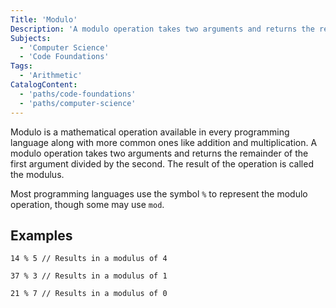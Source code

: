 ```yaml
---
Title: 'Modulo'
Description: 'A modulo operation takes two arguments and returns the remainder of the first argument divided by the second.'
Subjects:
  - 'Computer Science'
  - 'Code Foundations'
Tags:
  - 'Arithmetic'
CatalogContent:
  - 'paths/code-foundations'
  - 'paths/computer-science'
---
```


Modulo is a mathematical operation available in every programming language along with more common ones like addition and multiplication. A modulo operation takes two arguments and returns the remainder of the first argument divided by the second. The result of the operation is called the modulus.

Most programming languages use the symbol `%` to represent the modulo operation, though some may use `mod`.

## Examples

```pseudo
14 % 5 // Results in a modulus of 4
```

```pseudo
37 % 3 // Results in a modulus of 1
```

```pseudo
21 % 7 // Results in a modulus of 0
```
